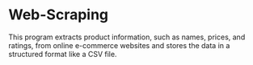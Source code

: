 # Web-Scraping
This program extracts product information, such as names, prices, and ratings, from online e-commerce websites and stores the data in a structured format like a CSV file.
